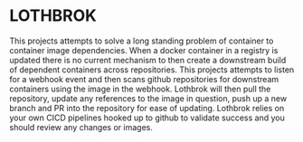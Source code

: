 # LOTHBROK

This projects attempts to solve a long standing problem of container to container image dependencies. When a docker container in a registry is updated there is no current mechanism
to then create a downstream build of dependent containers across repositories. This projects attempts to listen for a webhook event and then scans github repositories for downstream
containers using the image in the webhook. Lothbrok will then pull the repository, update any references to the image in question, push up a new branch and PR into the repository for
ease of updating. Lothbrok relies on your own CICD pipelines hooked up to github to validate success and you should review any changes or images.